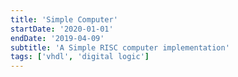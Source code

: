```yaml
---
title: 'Simple Computer'
startDate: '2020-01-01'
endDate: '2019-04-09'
subtitle: 'A Simple RISC computer implementation'
tags: ['vhdl', 'digital logic']
---
```

